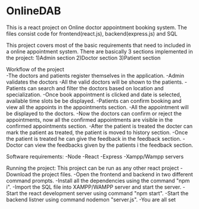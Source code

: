 # OnlineDAB
This is a react project on Online doctor appointment booking system.
The files consist code for frontend(react.js), backend(express.js) and SQL

This project covers most of the basic requirements that need to included in a online appointment system.
There are basically 3 sections implemented in the project:
1)Admin section
2)Doctor section
3)Patient section

Workflow of the project  
-The doctors and patients register themselves in the application.
-Admin validates the doctors
-All the valid doctors will be shown to the patients.
-Patients can search and filter the doctors based on location and specialization.
-Once book appointment is clicked and date is selected, available time slots be be displayed.
-Patients can confirm booking and view all the appoints in the appointments section.
-All the appointment will be displayed to the doctors.
-Now the doctors can confirm or reject the appointments, now all the confirmed appointments are visible in the confirmed appointments section.
-After the patient is treated the docter can mark the patient as treated, the patient is moved to history section.
-Once the patient is treated he can give the feedback in the feedback section.
-Doctor can view the feedbacks given by the patients i the feedback section.

Software requirements:
-Node
-React
-Express
-Xampp/Wampp servers

Running the project:
This project can be run as any other react project
-Download the project files.
-Open the frontend and backend in two different command prompts.
-Install all the dependencies using the command "npm i".
-Import the SQL file into XAMPP/WAMPP server and start the server.
-Start the react development server using command "npm start".
-Start the backend listner using command nodemon "server.js".
-You are all set

